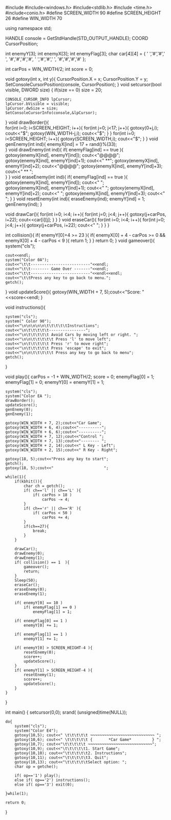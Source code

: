 #include<iostream>
#include<windows.h>
#include<stdlib.h>
#include <time.h>
#include<conio.h>
#define SCREEN_WIDTH 90
#define SCREEN_HEIGHT 26
#define WIN_WIDTH 70 

using namespace std; 
 
HANDLE console = GetStdHandle(STD_OUTPUT_HANDLE);
COORD CursorPosition;

int enemyY[3];
int enemyX[3];
int enemyFlag[3];
char car[4][4] = { ' ','#','#',' ', 
					'#','#','#','#', 
					' ','#','#',' ',
					'#','#','#','#' }; 
					
int carPos = WIN_WIDTH/2;
int score = 0; 

void gotoxy(int x, int y){
	CursorPosition.X = x;
	CursorPosition.Y = y;
	SetConsoleCursorPosition(console, CursorPosition);
}
void setcursor(bool visible, DWORD size) {
	if(size == 0)
		size = 20;	
	
	CONSOLE_CURSOR_INFO lpCursor;	
	lpCursor.bVisible = visible;
	lpCursor.dwSize = size;
	SetConsoleCursorInfo(console,&lpCursor);
}
void drawBorder(){  
	for(int i=0; i<SCREEN_HEIGHT; i++){
		for(int j=0; j<17; j++){
			gotoxy(0+j,i); cout<<"$";
			gotoxy(WIN_WIDTH-j,i); cout<<"$";
		}
	} 
	for(int i=0; i<SCREEN_HEIGHT; i++){
		gotoxy(SCREEN_WIDTH,i); cout<<"$";
	} 
}
void genEnemy(int ind){
	enemyX[ind] = 17 + rand()%(33);  
}
void drawEnemy(int ind){
	if( enemyFlag[ind] == true ){
		gotoxy(enemyX[ind], enemyY[ind]);   cout<<"@@@@";  
		gotoxy(enemyX[ind], enemyY[ind]+1); cout<<" **"; 
		gotoxy(enemyX[ind], enemyY[ind]+2); cout<<"@@@@"; 
		gotoxy(enemyX[ind], enemyY[ind]+3); cout<<" ** ";  
	} 
}
void eraseEnemy(int ind){
	if( enemyFlag[ind] == true ){
		gotoxy(enemyX[ind], enemyY[ind]); cout<<"    ";  
		gotoxy(enemyX[ind], enemyY[ind]+1); cout<<"    "; 
		gotoxy(enemyX[ind], enemyY[ind]+2); cout<<"    "; 
		gotoxy(enemyX[ind], enemyY[ind]+3); cout<<"    "; 
	} 
}
void resetEnemy(int ind){
	eraseEnemy(ind);
	enemyY[ind] = 1;
	genEnemy(ind);
}

void drawCar(){
	for(int i=0; i<4; i++){
		for(int j=0; j<4; j++){
			gotoxy(j+carPos, i+22); cout<<car[i][j];
		}
	}
}
void eraseCar(){
	for(int i=0; i<4; i++){
		for(int j=0; j<4; j++){
			gotoxy(j+carPos, i+22); cout<<" ";
		}
	}
}
 
int collision(){
	if( enemyY[0]+4 >= 23 ){
		if( enemyX[0] + 4 - carPos >= 0 && enemyX[0] + 4 - carPos < 9  ){
			return 1;
		}
	}
	return 0;
} 
void gameover(){
	system("cls");
	
	cout<<endl;
	system("Color 0A");
	cout<<"\t\t--------------------------"<<endl;
	cout<<"\t\t-------- Game Over -------"<<endl;
	cout<<"\t\t--------------------------"<<endl<<endl;
	cout<<"\t\tPress any key to go back to menu.";
	getch();
}
void updateScore(){
	gotoxy(WIN_WIDTH + 7, 5);cout<<"Score: "<<score<<endl;
}

void instructions(){
	
	system("cls");
	system(" Color 90");
	cout<<"\n\n\n\n\n\t\t\t\t\tInstructions";
	cout<<"\n\t\t\t\t\t----------------";
	cout<<"\n\t\t\t\t\t Avoid Cars by moving left or right. ";
	cout<<"\n\n\t\t\t\t\t Press 'l' to move left";
	cout<<"\n\t\t\t\t\t Press 'r' to move right";
	cout<<"\n\t\t\t\t\t Press 'escape' to exit";
	cout<<"\n\n\t\t\t\t\t Press any key to go back to menu";
	getch();
}

void play(){
	carPos = -1 + WIN_WIDTH/2;
	score = 0;
	enemyFlag[0] = 1;
	enemyFlag[1] = 0;
	enemyY[0] = enemyY[1] = 1;
	  
	system("cls"); 
	system("Color EA ");
	drawBorder(); 
	updateScore();
	genEnemy(0);
	genEnemy(1);
	
	gotoxy(WIN_WIDTH + 7, 2);cout<<"Car Game";
	gotoxy(WIN_WIDTH + 6, 4);cout<<"----------";
	gotoxy(WIN_WIDTH + 6, 6);cout<<"----------";
	gotoxy(WIN_WIDTH + 7, 12);cout<<"Control ";
	gotoxy(WIN_WIDTH + 7, 13);cout<<"-------- ";
	gotoxy(WIN_WIDTH + 2, 14);cout<<" L Key - Left";
	gotoxy(WIN_WIDTH + 2, 15);cout<<" R Key - Right"; 
	
	gotoxy(18, 5);cout<<"Press any key to start";
	getch();
	gotoxy(18, 5);cout<<"                      ";
	
	while(1){
		if(kbhit()){
			char ch = getch();
			if( ch=='l' || ch=='L' ){
				if( carPos > 18 )
					carPos -= 4;
			}
			if( ch=='r' || ch=='R' ){
				if( carPos < 50 )
					carPos += 4;
			} 
			if(ch==27){
				break;
			}
		} 
		
		drawCar(); 
		drawEnemy(0); 
		drawEnemy(1); 
		if( collision() == 1  ){
			gameover();
			return;
		} 
		Sleep(50);
		eraseCar();
		eraseEnemy(0);
		eraseEnemy(1);   
		
		if( enemyY[0] == 10 )
			if( enemyFlag[1] == 0 )
				enemyFlag[1] = 1;
		
		if( enemyFlag[0] == 1 )
			enemyY[0] += 1;
		
		if( enemyFlag[1] == 1 )
			enemyY[1] += 1;
		 
		if( enemyY[0] > SCREEN_HEIGHT-4 ){
			resetEnemy(0);
			score++;
			updateScore();
		}
		if( enemyY[1] > SCREEN_HEIGHT-4 ){
			resetEnemy(1);
			score++;
			updateScore();
		}
	}
}

int main()
{
	setcursor(0,0); 
	srand( (unsigned)time(NULL)); 
	 
	do{
		system("cls");
		system("Color E4");
		gotoxy(10,5); cout<<" \t\t\t\t\t ¬¬¬¬¬¬¬¬¬¬¬¬¬¬¬¬¬¬¬¬¬¬¬¬¬¬¬¬ "; 
		gotoxy(10,6); cout<<" \t\t\t\t\t {       *Car Game*         } "; 
		gotoxy(10,7); cout<<"\t\t\t\t\t ¬¬¬¬¬¬¬¬¬¬¬¬¬¬¬¬¬¬¬¬¬¬¬¬¬¬¬¬";
		gotoxy(10,9); cout<<"\t\t\t\t\t1. Start Game";
		gotoxy(10,10); cout<<"\t\t\t\t\t2. Instructions";	 
		gotoxy(10,11); cout<<"\t\t\t\t\t3. Quit";
		gotoxy(10,13); cout<<"\t\t\t\t\tSelect option: ";
		char op = getche();
		
		if( op=='1') play();
		else if( op=='2') instructions();
		else if( op=='3') exit(0);
		
	}while(1);
	
	return 0;
}


	
